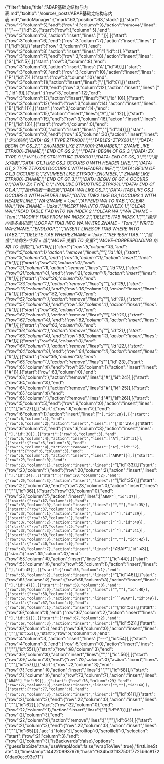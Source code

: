 {"filter":false,"title":"ABAP基础之结构与内表.md","tooltip":"/source/_posts/ABAP基础之结构与内表.md","undoManager":{"mark":63,"position":63,"stack":[[{"start":{"row":3,"column":5},"end":{"row":4,"column":3},"action":"remove","lines":["","---"],"id":2},{"start":{"row":3,"column":5},"end":{"row":3,"column":6},"action":"insert","lines":[" "]}],[{"start":{"row":3,"column":6},"end":{"row":3,"column":7},"action":"insert","lines":["["],"id":3}],[{"start":{"row":3,"column":7},"end":{"row":3,"column":8},"action":"insert","lines":["]"],"id":4}],[{"start":{"row":3,"column":7},"end":{"row":3,"column":8},"action":"insert","lines":["S"],"id":5}],[{"start":{"row":3,"column":8},"end":{"row":3,"column":9},"action":"insert","lines":["A"],"id":6}],[{"start":{"row":3,"column":9},"end":{"row":3,"column":10},"action":"insert","lines":["P"],"id":7}],[{"start":{"row":3,"column":10},"end":{"row":3,"column":11},"action":"insert","lines":[","],"id":8}],[{"start":{"row":3,"column":11},"end":{"row":3,"column":12},"action":"insert","lines":[" "],"id":9}],[{"start":{"row":3,"column":12},"end":{"row":3,"column":13},"action":"insert","lines":["A"],"id":10}],[{"start":{"row":3,"column":13},"end":{"row":3,"column":14},"action":"insert","lines":["B"],"id":11}],[{"start":{"row":3,"column":14},"end":{"row":3,"column":15},"action":"insert","lines":["A"],"id":12}],[{"start":{"row":3,"column":15},"end":{"row":3,"column":16},"action":"insert","lines":["P"],"id":13}],[{"start":{"row":4,"column":0},"end":{"row":5,"column":0},"action":"insert","lines":["",""],"id":14}],[{"start":{"row":5,"column":0},"end":{"row":65,"column":30},"action":"insert","lines":["*定义结构","DATA: GS_1 TYPE ZTPX001.","","TABLES: ZTPX001.","","DATA: BEGIN OF GS_2,","    ZNUMBER LIKE ZTPX001-ZNUMBER,","    ZNAME LIKE ZTPX001-ZNAME,","    END OF  GS_2.","","DATA: BEGIN OF GS_3.","DATA:   ZX TYPE C.","        INCLUDE STRUCTURE ZVPX001.","DATA: END OF GS_3.","","","*定义内表","DATA: GT_1 LIKE GS_1 OCCURS 0 WITH HEADER LINE.","","DATA: GT_2 TYPE ZTPX001 OCCURS 0 WITH HEADER LINE.","","DATA: BEGIN OF GT_3 OCCURS 0,","ZNUMBER LIKE ZTPX001-ZNUMBER,","    ZNAME LIKE ZTPX001-ZNAME,","    END OF GT_3.","","DATA: BEGIN OF GT_4 OCCURS 0.","DATA:   ZX TYPE C.","        INCLUDE STRUCTURE ZTPX001.","DATA: END OF GT_4.","","*操作内表一条记录","DATA: WA LIKE GS_1.","DATA: ITAB LIKE GS_1 OCCURS 0 WITH HEADER LINE.","DATA: ITAB2 LIKE GS_1 OCCURS 0 WITH HEADER LINE.","WA-ZNAME = 'Joe'.","APPEND WA TO ITAB.","CLEAR WA.","WA-ZNAME = 'Jake'.","INSERT WA INTO ITAB INDEX 1.","CLEAR WA.","READ TABLE ITAB INTO WA INDEX 2.","CLEAR WA.","WA-ZNAME = 'Tom'.","MODIFY ITAB FROM WA INDEX 2.","DELETE ITAB INDEX 1.","","*操作内表多条记录","LOOP AT ITAB INTO WA WHERE ZNAME = 'Tom'.","  WRITE: WA-ZNAME.","ENDLOOP.","","INSERT LINES OF ITAB WHERE INTO ITAB2.","","DELETE ITAB WHERE ZNAME = 'Jake'.","REFRESH ITAB.","","*赋值","*结构名-字段 = 值.","*MOVE 变量1 TO 变量2","*MOVE-CORRESPONDING 结构1 TO 结构2"],"id":15}],[{"start":{"row":5,"column":0},"end":{"row":5,"column":1},"action":"remove","lines":["*"],"id":16},{"start":{"row":5,"column":0},"end":{"row":5,"column":1},"action":"insert","lines":["#"]}],[{"start":{"row":21,"column":0},"end":{"row":21,"column":1},"action":"remove","lines":["*"],"id":17},{"start":{"row":21,"column":0},"end":{"row":21,"column":1},"action":"insert","lines":["#"]}],[{"start":{"row":36,"column":0},"end":{"row":36,"column":1},"action":"remove","lines":["*"],"id":18},{"start":{"row":36,"column":0},"end":{"row":36,"column":1},"action":"insert","lines":["#"]}],[{"start":{"row":52,"column":0},"end":{"row":52,"column":1},"action":"remove","lines":["*"],"id":19},{"start":{"row":52,"column":0},"end":{"row":52,"column":1},"action":"insert","lines":["#"]}],[{"start":{"row":62,"column":0},"end":{"row":62,"column":1},"action":"remove","lines":["*"],"id":20},{"start":{"row":62,"column":0},"end":{"row":62,"column":1},"action":"insert","lines":["#"]}],[{"start":{"row":63,"column":0},"end":{"row":63,"column":1},"action":"remove","lines":["*"],"id":21},{"start":{"row":63,"column":0},"end":{"row":63,"column":1},"action":"insert","lines":["#"]}],[{"start":{"row":64,"column":0},"end":{"row":64,"column":1},"action":"remove","lines":["*"],"id":22},{"start":{"row":64,"column":0},"end":{"row":64,"column":1},"action":"insert","lines":["#"]}],[{"start":{"row":65,"column":0},"end":{"row":65,"column":1},"action":"remove","lines":["*"],"id":23},{"start":{"row":65,"column":0},"end":{"row":65,"column":1},"action":"insert","lines":["#"]}],[{"start":{"row":63,"column":0},"end":{"row":63,"column":1},"action":"remove","lines":["#"],"id":24}],[{"start":{"row":64,"column":0},"end":{"row":64,"column":1},"action":"remove","lines":["#"],"id":25}],[{"start":{"row":65,"column":0},"end":{"row":65,"column":1},"action":"remove","lines":["#"],"id":26}],[{"start":{"row":5,"column":5},"end":{"row":6,"column":0},"action":"insert","lines":["",""],"id":27}],[{"start":{"row":6,"column":0},"end":{"row":6,"column":1},"action":"insert","lines":["`"],"id":28}],[{"start":{"row":6,"column":1},"end":{"row":6,"column":2},"action":"insert","lines":["`"],"id":29}],[{"start":{"row":6,"column":2},"end":{"row":6,"column":3},"action":"insert","lines":["`"],"id":30}],[{"start":{"row":6,"column":3},"end":{"row":6,"column":4},"action":"insert","lines":["A"],"id":31}],[{"start":{"row":6,"column":3},"end":{"row":6,"column":4},"action":"remove","lines":["A"],"id":32},{"start":{"row":6,"column":3},"end":{"row":6,"column":7},"action":"insert","lines":["ABAP"]}],[{"start":{"row":20,"column":0},"end":{"row":20,"column":1},"action":"insert","lines":["`"],"id":33}],[{"start":{"row":20,"column":1},"end":{"row":20,"column":2},"action":"insert","lines":["`"],"id":34}],[{"start":{"row":20,"column":2},"end":{"row":20,"column":3},"action":"insert","lines":["`"],"id":35}],[{"start":{"row":22,"column":5},"end":{"row":23,"column":0},"action":"insert","lines":["",""],"id":36}],[{"start":{"row":23,"column":0},"end":{"row":23,"column":7},"action":"insert","lines":["```ABAP"],"id":37}],[{"start":{"row":37,"column":0},"end":{"row":38,"column":0},"action":"insert","lines":["",""],"id":38}],[{"start":{"row":37,"column":0},"end":{"row":37,"column":1},"action":"insert","lines":["`"],"id":39}],[{"start":{"row":37,"column":1},"end":{"row":37,"column":2},"action":"insert","lines":["`"],"id":40}],[{"start":{"row":37,"column":2},"end":{"row":37,"column":3},"action":"insert","lines":["`"],"id":41}],[{"start":{"row":39,"column":9},"end":{"row":40,"column":0},"action":"insert","lines":["",""],"id":42}],[{"start":{"row":40,"column":0},"end":{"row":40,"column":7},"action":"insert","lines":["```ABAP"],"id":43}],[{"start":{"row":55,"column":0},"end":{"row":56,"column":0},"action":"insert","lines":["",""],"id":44}],[{"start":{"row":55,"column":0},"end":{"row":55,"column":1},"action":"insert","lines":["`"],"id":45}],[{"start":{"row":55,"column":1},"end":{"row":55,"column":2},"action":"insert","lines":["`"],"id":46}],[{"start":{"row":55,"column":2},"end":{"row":55,"column":3},"action":"insert","lines":["`"],"id":47}],[{"start":{"row":58,"column":0},"end":{"row":59,"column":0},"action":"insert","lines":["",""],"id":48}],[{"start":{"row":58,"column":0},"end":{"row":58,"column":7},"action":"insert","lines":["```ABAP"],"id":49}],[{"start":{"row":67,"column":0},"end":{"row":67,"column":1},"action":"insert","lines":["`"],"id":50}],[{"start":{"row":67,"column":1},"end":{"row":67,"column":2},"action":"insert","lines":["`"],"id":51}],[{"start":{"row":67,"column":2},"end":{"row":67,"column":3},"action":"insert","lines":["`"],"id":52}],[{"start":{"row":67,"column":3},"end":{"row":68,"column":0},"action":"insert","lines":["",""],"id":53}],[{"start":{"row":4,"column":0},"end":{"row":4,"column":3},"action":"insert","lines":["---"],"id":54}],[{"start":{"row":4,"column":3},"end":{"row":5,"column":0},"action":"insert","lines":["",""],"id":55}],[{"start":{"row":68,"column":3},"end":{"row":69,"column":0},"action":"insert","lines":["",""],"id":56}],[{"start":{"row":69,"column":0},"end":{"row":70,"column":0},"action":"insert","lines":["",""],"id":57}],[{"start":{"row":72,"column":3},"end":{"row":73,"column":0},"action":"insert","lines":["",""],"id":58}],[{"start":{"row":73,"column":0},"end":{"row":73,"column":7},"action":"insert","lines":["```ABAP"],"id":59}],[{"start":{"row":76,"column":29},"end":{"row":77,"column":0},"action":"insert","lines":["",""],"id":60}],[{"start":{"row":77,"column":0},"end":{"row":77,"column":3},"action":"insert","lines":["```"],"id":61}],[{"start":{"row":21,"column":3},"end":{"row":22,"column":0},"action":"insert","lines":["",""],"id":62}],[{"start":{"row":22,"column":0},"end":{"row":22,"column":11},"action":"insert","lines":["<!--more-->"],"id":63}],[{"start":{"row":21,"column":3},"end":{"row":22,"column":0},"action":"remove","lines":["",""],"id":64}],[{"start":{"row":21,"column":3},"end":{"row":22,"column":0},"action":"insert","lines":["",""],"id":65}]]},"ace":{"folds":[],"scrolltop":0,"scrollleft":0,"selection":{"start":{"row":21,"column":3},"end":{"row":21,"column":3},"isBackwards":false},"options":{"guessTabSize":true,"useWrapMode":false,"wrapToView":true},"firstLineState":0},"timestamp":1442209937679,"hash":"634bd3f1137501f7725b6c817201dae0ecc93e71"}
